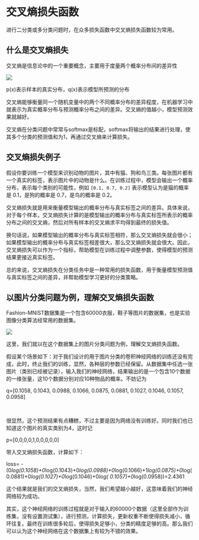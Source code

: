 # 交叉熵损失函数



进行二分类或多分类问题时，在众多损失函数中交叉熵损失函数较为常用。 





## 什么是交叉熵损失



交叉熵是信息论中的一个重要概念，主要用于度量两个概率分布间的差异性 



![](Images/8.avif)

p(x)表示样本的真实分布，q(x)表示模型所预测的分布



交叉熵能够衡量同一个随机变量中的两个不同概率分布的差异程度，在机器学习中就表示为真实概率分布与预测概率分布之间的差异。交叉熵的值越小，模型预测效果就越好。 



交叉熵在分类问题中常常与softmax是标配，softmax将输出的结果进行处理，使其多个分类的预测值和为1，再通过交叉熵来计算损失。



## 交叉熵损失例子

假设你要训练一个模型来识别动物的图片，其中有猫、狗和鸟三类。每张图片都有一个真实的标签，表示图片中的动物是什么。在训练过程中，模型会输出一个概率分布，表示每个类别的可能性，例如 `[0.1, 0.7, 0.2]` 表示模型认为是猫的概率是 0.1，是狗的概率是 0.7，是鸟的概率是 0.2。

交叉熵损失就是用来衡量模型输出的概率分布与真实标签之间的差异。具体来说，对于每个样本，交叉熵损失计算的是模型输出的概率分布与真实标签所表示的概率分布之间的交叉熵，然后对所有样本的交叉熵求平均得到最终的损失值。

换句话说，如果模型输出的概率分布与真实标签相符，那么交叉熵损失就会很小；如果模型输出的概率分布与真实标签相差很大，那么交叉熵损失就会很大。因此，交叉熵损失可以作为一个指标，帮助模型在训练过程中调整参数，使得模型的预测结果更接近真实标签。

总的来说，交叉熵损失在分类任务中是一种常用的损失函数，用于衡量模型预测值与真实标签之间的差异，并帮助模型学习更好的分类策略。



## 以图片分类问题为例，理解交叉熵损失函数 



Fashion-MNIST数据集是一个包含60000衣服，鞋子等图片的数据集，也是实验图像分类算法经常用的数据集。



![](Images/9.avif)



这里，我们就以在这个数据集上的图片分类问题为例，理解交叉熵损失函数。



假设某个场景如下：对于我们设计的用于图片分类的卷积神经网络的训练还没有完成，此时，终止我们的训练，显然，各种层的参数已经保留。从数据集中任选一张图片（类别已经被记录），输入我们的神经网络，结果输出的是一个包含10个数据的一维张量，这10个数据分别对应10种物品的概率。不妨记为



q=[0.1058, 0.1043, 0.0988, 0.1066, 0.0875, 0.0881, 0.1027, 0.1046, 0.1057,  0.0958]

​         

很显然，这个预测结果有点糟糕，不过主要是因为网络没有训练好。同时我们也已知道这个图片的真实类别为4，这时记

p=[0,0,0,0,1,0,0,0,0,0]           

带入交叉熵损失函数，计算如下：

loss= -(0*log(0.1058)+0*log(0.1043)+0*log(0.0988)+0*log(0.1066)+1*log(0.0875)+0*log(0.0881)+0*log(0.1027)+0*log(0.1046)+0*log( 0.1057)+0*log(0.0958))=2.4361

这个结果就是我们的交叉熵损失，当然，我们希望越小越好，这意味着我们的神经网络较为成功。



其实，这个神经网络的训练过程就是对于输入的60000个数据（这里全部作为训练集，没有设置测试集），进行预测，计算损失，更新权重不断使得损失减小，循环往复。最终在训练很多轮后，使得损失足够小，分类的精度足够的高。那么我们可以认为这个神经网络在这个数据集上有较为不错的效果。 







